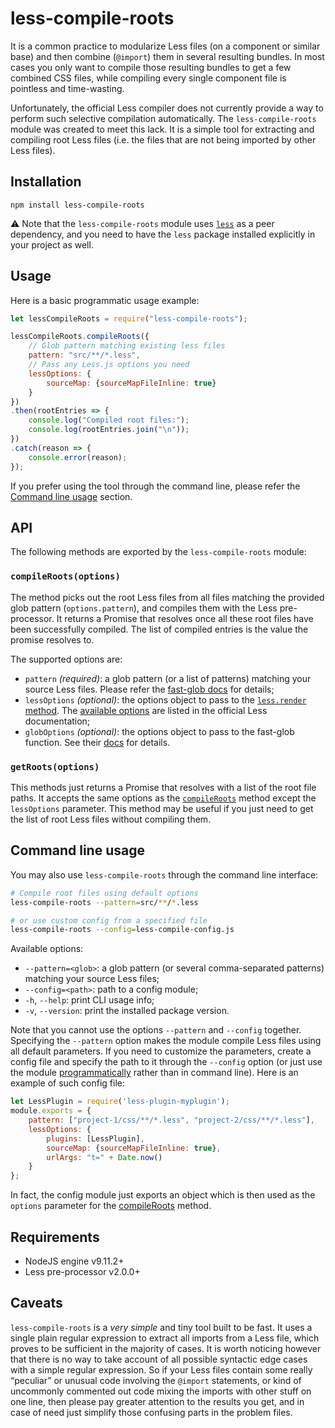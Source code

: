 # less-compile-roots

It is a common practice to modularize Less files (on a component or similar base) and then combine (`@import`) them in several resulting bundles. In most cases you only want to compile those resulting bundles to get a few combined CSS files, while compiling every single component file is pointless and time-wasting.

Unfortunately, the official Less compiler does not currently provide a way to perform such selective compilation automatically. The `less-compile-roots` module was created to meet this lack. It is a simple tool for extracting and compiling root Less files (i.e. the files that are not being imported by other Less files).

## Installation

```
npm install less-compile-roots
```

:warning: Note that the `less-compile-roots` module uses [`less`](https://www.npmjs.com/package/less) as a peer dependency, and you need to have the `less` package installed explicitly in your project as well.

## Usage

Here is a basic programmatic usage example:

```javascript
let lessCompileRoots = require("less-compile-roots");

lessCompileRoots.compileRoots({
    // Glob pattern matching existing less files
    pattern: "src/**/*.less",
    // Pass any Less.js options you need
    lessOptions: {
        sourceMap: {sourceMapFileInline: true}
    }
})
.then(rootEntries => {
    console.log("Compiled root files:");
    console.log(rootEntries.join("\n"));
})
.catch(reason => {
    console.error(reason);
});
```

If you prefer using the tool through the command line, please refer the [Command line usage](#command-line-usage) section.

## API

The following methods are exported by the `less-compile-roots` module:

### `compileRoots(options)`

The method picks out the root Less files from all files matching the provided glob pattern (`options.pattern`), and compiles them with the Less pre-processor. It returns a Promise that resolves once all these root files have been successfully compiled. The list of compiled entries is the value the promise resolves to.

The supported options are:

* `pattern` _(required)_: a glob pattern (or a list of patterns) matching your source Less files. Please refer the [fast-glob docs](https://github.com/mrmlnc/fast-glob#patterns) for details;
* `lessOptions` _(optional)_: the options object to pass to the [`less.render` method](http://lesscss.org/usage/#programmatic-usage). The [available options](http://lesscss.org/usage/#less-options) are listed in the official Less documentation;
* `globOptions` _(optional)_: the options object to pass to the fast-glob function. See their [docs](https://github.com/mrmlnc/fast-glob#options-1) for details.

### `getRoots(options)`

This methods just returns a Promise that resolves with a list of the root file paths. It accepts the same options as the [`compileRoots`](#compilerootsoptions) method except the `lessOptions` parameter. This method may be useful if you just need to get the list of root Less files without compiling them.

## Command line usage

You may also use `less-compile-roots` through the command line interface:

```sh
# Compile root files using default options
less-compile-roots --pattern=src/**/*.less

# or use custom config from a specified file
less-compile-roots --config=less-compile-config.js
```

Available options:

* `--pattern=<glob>`: a glob pattern (or several comma-separated patterns) matching your source Less files;
* `--config=<path>`: path to a config module;
* `-h`, `--help`: print CLI usage info;
* `-v`, `--version`: print the installed package version.

Note that you cannot use the options `--pattern` and `--config` together. Specifying the `--pattern` option makes the module compile Less files using all default parameters. If you need to customize the parameters, create a config file and specify the path to it through the `--config` option (or just use the module [programmatically](#api) rather than in command line). Here is an example of such config file:

```javascript
let LessPlugin = require('less-plugin-myplugin');
module.exports = {
    pattern: ["project-1/css/**/*.less", "project-2/css/**/*.less"],
    lessOptions: {
        plugins: [LessPlugin],
        sourceMap: {sourceMapFileInline: true},
        urlArgs: "t=" + Date.now()
    }
};
```

In fact, the config module just exports an object which is then used as the `options` parameter for the [compileRoots](#compilerootsoptions) method.

## Requirements

* NodeJS engine v9.11.2+
* Less pre-processor v2.0.0+

## Caveats

`less-compile-roots` is a *very simple* and tiny tool built to be fast. It uses a single plain regular expression to extract all imports from a Less file, which proves to be sufficient in the majority of cases. It is worth noticing however that there is no way to take account of all possible syntactic edge cases with a simple regular expression. So if your Less files contain some really “peculiar” or unusual code involving the `@import` statements, or kind of uncommonly commented out code mixing the imports with other stuff on one line, then please pay greater attention to the results you get, and in case of need just simplify those confusing parts in the problem files.
